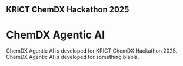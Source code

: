 

## KRICT ChemDX Hackathon 2025

# ChemDX Agentic AI

ChemDX Agentic AI is developed for KRICT ChemDX Hackathon 2025. ChemDX Agentic AI is developed for something blabla.